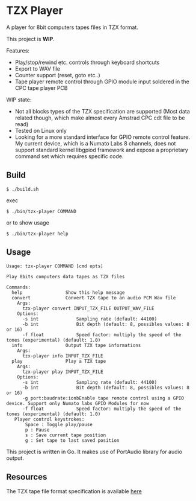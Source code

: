 TZX Player
==========

A player for 8bit computers tapes files in TZX format.

This project is **WIP**. 

Features:

- Play/stop/rewind etc. controls through keyboard shortcuts
- Export to WAV file
- Counter support (reset, goto etc..)
- Tape player remote control through GPIO module input soldered in the CPC tape player PCB

WIP state:

- Not all blocks types of the TZX specification are supported
  (Most data related though, which make almost every Amstrad CPC cdt file to be read)
- Tested on Linux only
- Looking for a more standard interface for GPIO remote control feature. My current device, which is a 
  Numato Labs 8 channels, does not support standard kernel libgpiod framework and expose a proprietary 
  command set which requires specific code.

Build
-----

    $ ./build.sh

exec 

    $ ./bin/tzx-player COMMAND
 
or to show usage 

    $ ./bin/tzx-player help

Usage
-----

```
Usage: tzx-player COMMAND [cmd opts]

Play 8bits computers data tapes as TZX files

Commands:
  help                Show this help message
  convert             Convert TZX tape to an audio PCM Wav file
    Args:
      tzx-player convert INPUT_TZX_FILE OUTPUT_WAV_FILE
    Options:
      -s int              Sampling rate (default: 44100)
      -b int              Bit depth (default: 8, possibles values: 8 or 16)
      -f float            Speed factor: multiply the speed of the tones (experimental) (default: 1.0)
  info                Output TZX tape informations
    Args:
      tzx-player info INPUT_TZX_FILE
  play                Play a TZX tape
    Args:
      tzx-player play INPUT_TZX_FILE
    Options:
      -s int              Sampling rate (default: 44100)
      -b int              Bit depth (default: 8, possibles values: 8 or 16)
      -g port:baudrate:ionbEnable tape remote control using a GPIO device. Support only Numato labs GPIO Modules for now
      -f float            Speed factor: multiply the speed of the tones (experimental) (default: 1.0)
   Player control keystrokes:
       Space : Toggle play/pause
       p : Pause
       s : Save current tape position
       g : Set tape to last saved position
```

This project is written in Go. It makes use of PortAudio library for audio output.

Resources
---------

The TZX tape file format specification is available [here](https://k1.spdns.de/Develop/Projects/zasm/Info/TZX%20format.html)
